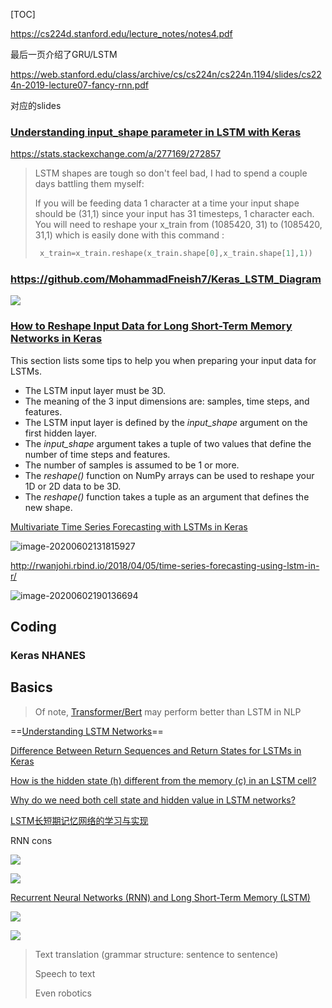 [TOC]







https://cs224d.stanford.edu/lecture_notes/notes4.pdf

最后一页介绍了GRU/LSTM

https://web.stanford.edu/class/archive/cs/cs224n/cs224n.1194/slides/cs224n-2019-lecture07-fancy-rnn.pdf

对应的slides



### [Understanding input_shape parameter in LSTM with Keras](https://stats.stackexchange.com/questions/274478/understanding-input-shape-parameter-in-lstm-with-keras)



https://stats.stackexchange.com/a/277169/272857



> LSTM shapes are tough so don't feel bad, I had to spend a couple days battling them myself:
>
> If you will be feeding data 1 character at a time your input shape should be (31,1) since your input has 31 timesteps, 1 character each. You will need to reshape your x_train from (1085420, 31) to (1085420, 31,1) which is easily done with this command :
>
> ```python
>  x_train=x_train.reshape(x_train.shape[0],x_train.shape[1],1))
> ```







### https://github.com/MohammadFneish7/Keras_LSTM_Diagram

![](https://github.com/MohammadFneish7/Keras_LSTM_Diagram/raw/master/LSTM_keras_model.bmp)







### [How to Reshape Input Data for Long Short-Term Memory Networks in Keras](https://machinelearningmastery.com/reshape-input-data-long-short-term-memory-networks-keras/)



This section lists some tips to help you when preparing your input data for LSTMs.

- The LSTM input layer must be 3D.
- The meaning of the 3 input dimensions are: samples, time steps, and features.
- The LSTM input layer is defined by the *input_shape* argument on the first hidden layer.
- The *input_shape* argument takes a tuple of two values that define the number of time steps and features.
- The number of samples is assumed to be 1 or more.
- The *reshape()* function on NumPy arrays can be used to reshape your 1D or 2D data to be 3D.
- The *reshape()* function takes a tuple as an argument that defines the new shape.





[Multivariate Time Series Forecasting with LSTMs in Keras](https://machinelearningmastery.com/multivariate-time-series-forecasting-lstms-keras/)



![image-20200602131815927](https://i.loli.net/2020/06/03/AuTXCnypDs1Vmd9.png)





http://rwanjohi.rbind.io/2018/04/05/time-series-forecasting-using-lstm-in-r/



![image-20200602190136694](https://i.loli.net/2020/06/03/5vuL2BaTJDIReqo.png)





## Coding



### Keras NHANES







## Basics

> Of note, [Transformer/Bert](https://mp.weixin.qq.com/s?__biz=MzIyNjM2MzQyNg==&mid=2247488025&idx=1&sn=761b97bb22440741cc6341bf8e437ee8&chksm=e870c354df074a423a65da7b96744cc5b2a25dce619313b506c056a7444d0afc327d8e4ccb5b&mpshare=1&scene=1&srcid=&sharer_sharetime=1577292019089&sharer_shareid=54d7b6bf73b347d381a7bff3f78b99d1&key=d2b333b7fb0e2b74d40f2fd3dc4778a9d57b0f5bc5fb440d1a5938d940588c4f147b5e2b4804d228481fa50be5982449d350781b531bd2619fba011353d2000cd1caa760e4791fbd01d0fc4c2728a27f&ascene=1&uin=NzA3NTE3MTMz&devicetype=Windows+10&version=62070158&lang=en&exportkey=A1O%2BtbThynNesxsMZgt9z0U%3D&pass_ticket=HdMLvtsUXrpjxTMvYQpJFkvsMYM5Q%2Fpxqp%2FBI9freoHRVqnDOq%2BgXtQa7mz52LbH) may perform better than LSTM in NLP



==[Understanding LSTM Networks](http://colah.github.io/posts/2015-08-Understanding-LSTMs/)==



[Difference Between Return Sequences and Return States for LSTMs in Keras](https://machinelearningmastery.com/return-sequences-and-return-states-for-lstms-in-keras/)

[How is the hidden state (h) different from the memory (c) in an LSTM cell?](https://www.quora.com/How-is-the-hidden-state-h-different-from-the-memory-c-in-an-LSTM-cell)

[Why do we need both cell state and hidden value in LSTM networks?](https://stats.stackexchange.com/a/388954)





[LSTM长短期记忆网络的学习与实现](https://www.youtube.com/watch?v=EC3SvfW0Z_A)

RNN cons

![](https://i.loli.net/2019/12/29/FOubR9P7oAyEe8T.png)





![](https://i.loli.net/2019/12/29/D38bPEdL49eUcBn.png)





[Recurrent Neural Networks (RNN) and Long Short-Term Memory (LSTM)](https://www.youtube.com/watch?v=WCUNPb-5EYI)



![](https://i.loli.net/2019/12/17/NbyUuoOf4ApE2HT.png)

![](https://i.loli.net/2019/12/18/dBM69qkuSZLtPOy.png)

> Text translation (grammar structure: sentence to sentence)
>
> Speech to text
>
> Even robotics 



